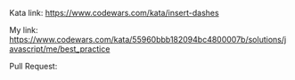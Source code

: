 Kata link: https://www.codewars.com/kata/insert-dashes

My link: https://www.codewars.com/kata/55960bbb182094bc4800007b/solutions/javascript/me/best_practice

Pull Request: 
